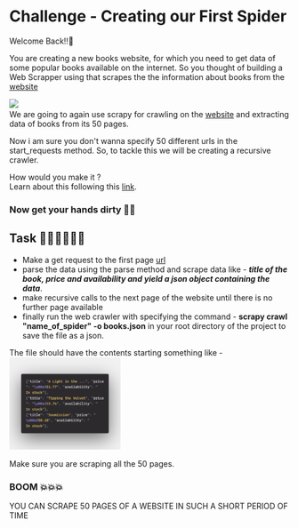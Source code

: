 # Challenge - Creating our First Spider
Welcome Back!!👋

You are creating a new books website, for which you need to get data of some popular books available on the internet. So you thought of building a Web Scrapper using that scrapes the the information about books from the [website]("http://books.toscrape.com/catalogue/page-1.html")

<img width="100" src="https://image.flaticon.com/icons/svg/1584/1584945.svg"><br>
We are going to again use scrapy for crawling on the [website]("http://books.toscrape.com/catalogue/page-1.html") and extracting data of books from its 50 pages.

Now i am sure you don't wanna specify 50 different urls in the start_requests method. So, to tackle this we will be creating a recursive crawler.

How would you make it ?
<br>
Learn about this following this [link]("https://docs.scrapy.org/en/latest/intro/tutorial.html#following-links").

### Now get your hands dirty 🏋️‍♀️

## Task 👨🏻‍💻👩🏻‍💻
- Make a get request to the first page [url]("http://books.toscrape.com/catalogue/page-1.html")
- parse the data using the parse method and scrape data like - ***title of the book, price and availability and yield a json object containing the data***.
- make recursive calls to the next page of the website until there is no further page available
- finally run the web crawler with specifying the command - **scrapy crawl "name_of_spider" -o books.json** in your root directory of the project to save the file as a json.

The file should have the contents starting something like - 
<br>
<img width="200px" src="./ss.png">

Make sure you are scraping all the 50 pages.

### BOOM 💥💥💥
YOU CAN SCRAPE 50 PAGES OF A WEBSITE IN SUCH A SHORT PERIOD OF TIME
##


